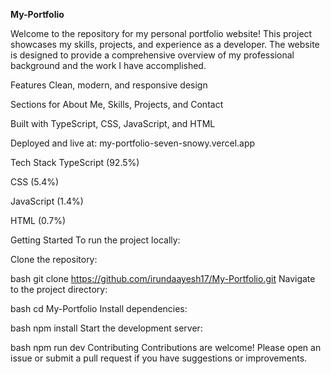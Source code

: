**My-Portfolio**

Welcome to the repository for my personal portfolio website! This project showcases my skills, projects, and experience as a developer. The website is designed to provide a comprehensive overview of my professional background and the work I have accomplished.

Features
Clean, modern, and responsive design

Sections for About Me, Skills, Projects, and Contact

Built with TypeScript, CSS, JavaScript, and HTML

Deployed and live at: my-portfolio-seven-snowy.vercel.app

Tech Stack
TypeScript (92.5%)

CSS (5.4%)

JavaScript (1.4%)

HTML (0.7%)

Getting Started
To run the project locally:

Clone the repository:

bash
git clone https://github.com/irundaayesh17/My-Portfolio.git
Navigate to the project directory:

bash
cd My-Portfolio
Install dependencies:

bash
npm install
Start the development server:

bash
npm run dev
Contributing
Contributions are welcome! Please open an issue or submit a pull request if you have suggestions or improvements.
